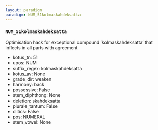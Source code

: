 ```yaml
---
layout: paradigm
paradigm: NUM_51kolmaskahdeksatta
---
```

### ` NUM_51kolmaskahdeksatta `

Optimisation hack for exceptional compound ’kolmaskahdeksatta’ that inflects in all parts with agreement
* kotus_tn: 51
* upos: NUM
* suffix_regex: kolmaskahdeksatta
* kotus_av: None
* grade_dir: weaken
* harmony: back
* possessive: False
* stem_diphthong: None
* deletion: skahdeksatta
* plurale_tantum: False
* clitics: False
* pos: NUMERAL
* stem_vowel: None
